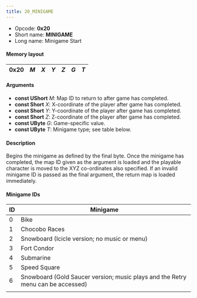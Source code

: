 ```yaml
---
title: 20_MINIGAME
---
```


-   Opcode: **0x20**
-   Short name: **MINIGAME**
-   Long name: Minigame Start

#### Memory layout

| 0x20 | *M* | *X* | *Y* | *Z* | *G* | *T* |
|------|-----|-----|-----|-----|-----|-----|

#### Arguments

-   **const UShort** *M*: Map ID to return to after game has completed.
-   **const Short** *X*: X-coordinate of the player after game has completed.
-   **const Short** *Y*: Y-coordinate of the player after game has completed.
-   **const Short** *Z*: Z-coordinate of the player after game has completed.
-   **const UByte** *G*: Game-specific value.
-   **const UByte** *T*: Minigame type; see table below.

#### Description

Begins the minigame as defined by the final byte. Once the minigame has completed, the map ID given as the argument is loaded and the playable character is moved to the XYZ co-ordinates also specified. If an invalid minigame ID is passed as the final argument, the return map is loaded immediately.

#### Minigame IDs

| ID  | Minigame                                                                        |
|-----|---------------------------------------------------------------------------------|
| 0   | Bike                                                                            |
| 1   | Chocobo Races                                                                   |
| 2   | Snowboard (Icicle version; no music or menu)                                    |
| 3   | Fort Condor                                                                     |
| 4   | Submarine                                                                       |
| 5   | Speed Square                                                                    |
| 6   | Snowboard (Gold Saucer version; music plays and the Retry menu can be accessed) |
|     |                                                                                 |

